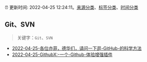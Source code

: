 :alarm_clock: 更新时间: 2022-04-25 12:24:11。[来源分类](../README.md)、[标签分类](../TAGS.md)、[时间分类](../TIMELINE.md)

## Git、SVN


> 关键字：`Git`、`SVN`



- [2022-04-25-各位亦菲，德华们，请问一下逛-GitHub-的科学方法](https://www.v2ex.com/t/849215) 
- [2022-04-25-GithubX:-一个-Github-体验增强插件](https://toutiao.io/k/9tyfzz1) 